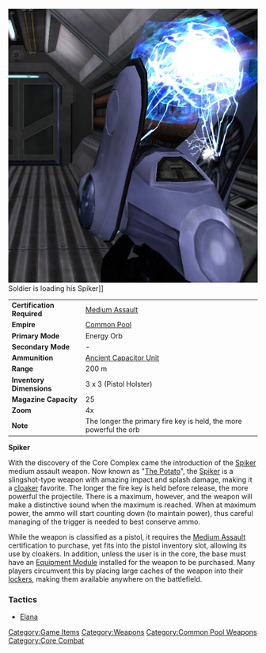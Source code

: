 ![](/images/SpikerPicture.jpg "fig:SpikerPicture.jpg") Soldier is loading his
Spiker\]\]

|                            |                                                                    |
| -------------------------- | ------------------------------------------------------------------ |
| **Certification Required** | [Medium Assault](/Medium_Assault "wikilink")                       |
| **Empire**                 | [Common Pool](/Common_Pool "wikilink")                             |
| **Primary Mode**           | Energy Orb                                                         |
| **Secondary Mode**         | \-                                                                 |
| **Ammunition**             | [Ancient Capacitor Unit](/Ancient_Capacitor_Unit "wikilink")       |
| **Range**                  | 200 m                                                              |
| **Inventory Dimensions**   | 3 x 3 (Pistol Holster)                                             |
| **Magazine Capacity**      | 25                                                                 |
| **Zoom**                   | 4x                                                                 |
| **Note**                   | The longer the primary fire key is held, the more powerful the orb |

**Spiker**

With the discovery of the Core Complex came the introduction of the
[Spiker](/Spiker "wikilink") medium assault weapon. Now known as "[The
Potato](/Acronyms_and_Slang#P "wikilink")", the
[Spiker](/Spiker "wikilink") is a slingshot-type weapon with amazing
impact and splash damage, making it a
[cloaker](/Infiltration_Suit "wikilink") favorite. The longer the fire
key is held before release, the more powerful the projectile. There is a
maximum, however, and the weapon will make a distinctive sound when the
maximum is reached. When at maximum power, the ammo will start counting
down (to maintain power), thus careful managing of the trigger is needed
to best conserve ammo.

While the weapon is classified as a pistol, it requires the [Medium
Assault](/Medium_Assault "wikilink") certification to purchase, yet fits
into the pistol inventory slot, allowing its use by cloakers. In
addition, unless the user is in the core, the base must have an
[Equipment Module](/Equipment_Module "wikilink") installed for the weapon
to be purchased. Many players circumvent this by placing large caches of
the weapon into their [lockers](/lockers "wikilink"), making them
available anywhere on the battlefield.

<H3>

Tactics

</H3>

- [Elana](/Elana "wikilink")

[Category:Game Items](/Category:Game_Items "wikilink")
[Category:Weapons](/Category:Weapons "wikilink") [Category:Common Pool
Weapons](/Category:Common_Pool_Weapons "wikilink") [Category:Core
Combat](/Category:Core_Combat "wikilink")
